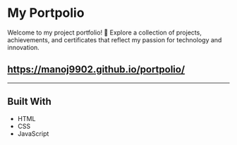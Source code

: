 # My Portpolio

Welcome to my project portfolio! 🚀 Explore a collection of projects, achievements, and certificates that reflect my passion for technology and innovation.

## https://manoj9902.github.io/portpolio/



---


## Built With


  - HTML
  - CSS
  - JavaScript

    
